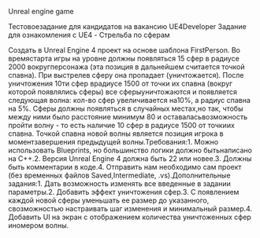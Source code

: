 Unreal engine game

Тестовоезадание для кандидатов на вакансию UE4Developer 
Задание для ознакомления с UE4 - Стрельба по сферам

Создать в Unreal Engine 4 проект на основе шаблона FirstPerson. Во времястарта игры на уровне должны появляться 15 сфер в радиусе 2000 вокругперсонажа (эта позиция в дальнейшем считается точкой спавна). При выстрелев сферу она пропадает (уничтожается). После уничтожения 10ти сфер врадиусе 1500 от точки их спавна (вокруг которой появлялись сферы) все сферыуничтожаются и появляется следующая волна: кол-во сфер увеличивается на10%, а радиус спавна на 5%. Сферы должны появляться в случайных местах,но так, чтобы между ними было расстояние минимум 80 и оставаласьвозможность пройти волну - то есть наличие 10 сфер в радиусе 1500 от точкиих спавна. Точкой спавна новой волны является позиция игрока в моментзавершения предыдущей волны.Требования:1. Можно использовать Blueprints, но большинство логики должно бытьнаписано на C++.2. Версия Unreal Engine 4 должна быть 22 или новее.3. Должны быть комментарии в коде.4. Отправить нам необходимо сам проект (без временных файлов Saved,Intermediate, .vs).Дополнительные задания:1. Дать возможность изменять все введенные в задании параметры.2. Добавить эффект уничтожения сфер.3. С появлением каждой новой сферы уменьшать ее размер до указанного, свозможностью настраивать шаг изменения и минимальный размер.4. Добавить UI на экран с отображением количества уничтоженных сфер иномером волны.

